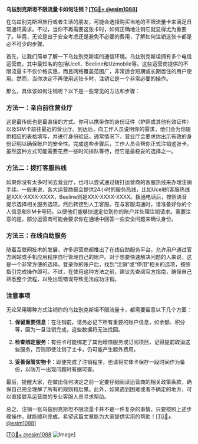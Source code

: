 **乌兹别克斯坦不限流量卡如何注销？[[TG💪+ @esim1088](https://t.me/s/esim1088)]**

在乌兹别克斯坦旅行或者生活的朋友，可能会选择购买当地的不限流量卡来满足日常通讯需求。不过，当你不再需要这张卡时，如何正确地注销它就显得尤为重要了。毕竟，无论是出于安全考虑还是避免不必要的费用，了解如何注销这张卡都是必不可少的步骤。

首先，让我们简单了解一下乌兹别克斯坦的通信环境。乌兹别克斯坦拥有多个电信运营商，其中最知名的包括Ucell、Beeline和Uzmobile等。这些运营商提供的不限流量卡不仅价格实惠，而且网络覆盖范围广，非常适合短期或长期居住的用户使用。然而，当你决定不再使用这张卡时，注销它是一个非常必要的操作。

那么，具体该如何注销呢？以下是一些常见的方法和步骤：

### 方法一：亲自前往营业厅

这是最传统也是最直接的方式。你可以携带你的身份证件（护照或其他有效证件）以及SIM卡前往最近的营业厅。到达后，向工作人员说明你的需求，他们会为你提供相应的表格填写，并进行身份验证。通常情况下，营业厅会要求你出示有效的身份证明以确保账户的安全性。完成这些步骤后，工作人员会帮你正式注销这张卡。虽然这种方式可能需要花费一些时间排队等待，但它是最稳妥的选择之一。

### 方法二：拨打客服热线

如果你没有太多时间去营业厅，也可以尝试通过拨打运营商的客服热线来办理注销手续。一般来说，各大运营商都会提供24小时的服务热线，比如Ucell的客服热线是XXX-XXXX-XXXX，Beeline则是XXX-XXXX-XXXX。拨通电话后，按照语音提示选择相关服务选项，然后转接到人工客服。在与客服沟通时，请准备好你的个人信息和SIM卡号码，以便他们能够快速定位到你的账户并处理注销请求。需要注意的是，部分运营商可能会要求你在通话中回答一些安全问题来确认身份。

### 方法三：在线自助服务

随着互联网技术的发展，许多运营商都推出了在线自助服务平台，允许用户通过官方网站或手机应用程序自行管理自己的账户。对于想要快速解决问题的人来说，这是一个非常方便的选择。登录你的账户后，找到“注销”或“停用”相关的选项，按照指引完成操作即可。不过，在使用这种方法之前，建议先查阅官方指南，确保自己熟悉整个流程，以免出现错误导致无法成功注销。

### 注意事项

无论采用哪种方式注销你的乌兹别克斯坦不限流量卡，都需要留意以下几个方面：

1. **保留重要信息**：在注销前，请务必记下所有重要的账户信息，如余额、积分等，因为一旦注销完成，这些数据将无法找回。
   
2. **检查绑定服务**：有些卡可能绑定了其他增值服务或订阅项目，记得提前取消这些服务，否则即使注销了主卡，仍可能产生额外费用。

3. **妥善保管实物卡**：即便完成了注销程序，也请将实体卡保存一段时间作为备份，以防万一出现问题时有据可查。

最后，提醒大家，在做出任何决定之前一定要仔细阅读运营商的相关政策条款，确保自己完全理解了所有的规则和后果。此外，如果遇到困难或者不确定的地方，可以直接联系运营商的专业客服人员寻求帮助。

总之，注销一张乌兹别克斯坦不限流量卡并不是一件复杂的事情，只要按照上述步骤操作，就能顺利完成。希望这篇文章能为大家提供实用的帮助！[[TG💪+ @esim1088](https://t.me/s/esim1088)]

[[TG💪+ @esim1088](https://t.me/s/esim1088) ![Image](https://i.postimg.cc/4NQfJmqS/Snipaste-2025-05-13-00-14-12.png)]